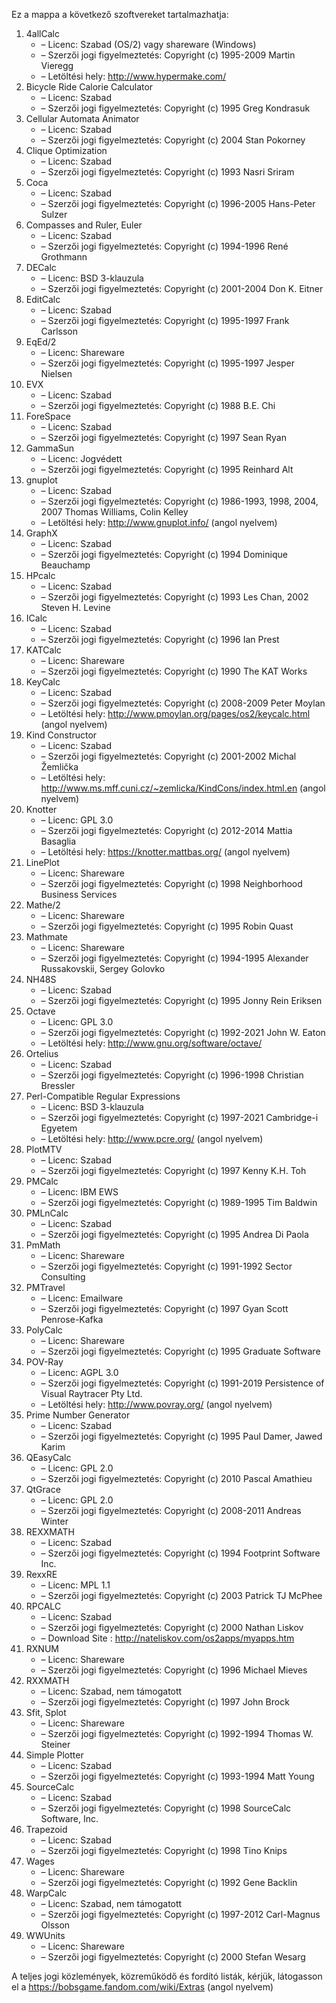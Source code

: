 ﻿Ez a mappa a következő szoftvereket tartalmazhatja:

1. 4allCalc
   - – Licenc: Szabad (OS/2) vagy shareware (Windows)
   - – Szerzői jogi figyelmeztetés: Copyright (c) 1995-2009 Martin Vieregg
   - – Letöltési hely: http://www.hypermake.com/
2. Bicycle Ride Calorie Calculator
   - – Licenc: Szabad
   - – Szerzői jogi figyelmeztetés: Copyright (c) 1995 Greg Kondrasuk
3. Cellular Automata Animator
   - – Licenc: Szabad
   - – Szerzői jogi figyelmeztetés: Copyright (c) 2004 Stan Pokorney
4. Clique Optimization
   - – Licenc: Szabad
   - – Szerzői jogi figyelmeztetés: Copyright (c) 1993 Nasri Sriram
5. Coca
   - – Licenc: Szabad
   - – Szerzői jogi figyelmeztetés: Copyright (c) 1996-2005 Hans-Peter Sulzer
6. Compasses and Ruler, Euler
   - – Licenc: Szabad
   - – Szerzői jogi figyelmeztetés: Copyright (c) 1994-1996 René Grothmann
7. DECalc
   - – Licenc: BSD 3-klauzula
   - – Szerzői jogi figyelmeztetés: Copyright (c) 2001-2004 Don K. Eitner
8. EditCalc
   - – Licenc: Szabad
   - – Szerzői jogi figyelmeztetés: Copyright (c) 1995-1997 Frank Carlsson
9. EqEd/2
   - – Licenc: Shareware
   - – Szerzői jogi figyelmeztetés: Copyright (c) 1995-1997 Jesper Nielsen
10. EVX
    - – Licenc: Szabad
    - – Szerzői jogi figyelmeztetés: Copyright (c) 1988 B.E. Chi
11. ForeSpace
    - – Licenc: Szabad
    - – Szerzői jogi figyelmeztetés: Copyright (c) 1997 Sean Ryan
12. GammaSun
    - – Licenc: Jogvédett
    - – Szerzői jogi figyelmeztetés: Copyright (c) 1995 Reinhard Alt
13. gnuplot
    - – Licenc: Szabad
    - – Szerzői jogi figyelmeztetés: Copyright (c) 1986-1993, 1998, 2004, 2007 Thomas Williams, Colin Kelley
    - – Letöltési hely: http://www.gnuplot.info/ (angol nyelvem)
14. GraphX
    - – Licenc: Szabad
    - – Szerzői jogi figyelmeztetés: Copyright (c) 1994 Dominique Beauchamp
15. HPcalc
    - – Licenc: Szabad
    - – Szerzői jogi figyelmeztetés: Copyright (c) 1993 Les Chan, 2002 Steven H. Levine
16. ICalc
    - – Licenc: Szabad
    - – Szerzői jogi figyelmeztetés: Copyright (c) 1996 Ian Prest
17. KATCalc
    - – Licenc: Shareware
    - – Szerzői jogi figyelmeztetés: Copyright (c) 1990 The KAT Works
18. KeyCalc
    - – Licenc: Szabad
    - – Szerzői jogi figyelmeztetés: Copyright (c) 2008-2009 Peter Moylan
    - – Letöltési hely: http://www.pmoylan.org/pages/os2/keycalc.html (angol nyelvem)
19. Kind Constructor
    - – Licenc: Szabad
    - – Szerzői jogi figyelmeztetés: Copyright (c) 2001-2002 Michal Žemlička
    - – Letöltési hely: http://www.ms.mff.cuni.cz/~zemlicka/KindCons/index.html.en (angol nyelvem)
20. Knotter
    - – Licenc: GPL 3.0
    - – Szerzői jogi figyelmeztetés: Copyright (c) 2012-2014 Mattia Basaglia
    - – Letöltési hely: https://knotter.mattbas.org/ (angol nyelvem)
21. LinePlot
    - – Licenc: Shareware
    - – Szerzői jogi figyelmeztetés: Copyright (c) 1998 Neighborhood Business Services
22. Mathe/2
    - – Licenc: Shareware
    - – Szerzői jogi figyelmeztetés: Copyright (c) 1995 Robin Quast
23. Mathmate
    - – Licenc: Shareware
    - – Szerzői jogi figyelmeztetés: Copyright (c) 1994-1995 Alexander Russakovskii, Sergey Golovko
24. NH48S
    - – Licenc: Szabad
    - – Szerzői jogi figyelmeztetés: Copyright (c) 1995 Jonny Rein Eriksen
25. Octave
    - – Licenc: GPL 3.0
    - – Szerzői jogi figyelmeztetés: Copyright (c) 1992-2021 John W. Eaton
    - – Letöltési hely: http://www.gnu.org/software/octave/
26. Ortelius
    - – Licenc: Szabad
    - – Szerzői jogi figyelmeztetés: Copyright (c) 1996-1998 Christian Bressler
27. Perl-Compatible Regular Expressions
    - – Licenc: BSD 3-klauzula
    - – Szerzői jogi figyelmeztetés: Copyright (c) 1997-2021 Cambridge-i Egyetem
    - – Letöltési hely: http://www.pcre.org/ (angol nyelvem)
28. PlotMTV
    - – Licenc: Szabad
    - – Szerzői jogi figyelmeztetés: Copyright (c) 1997 Kenny K.H. Toh
29. PMCalc
    - – Licenc: IBM EWS
    - – Szerzői jogi figyelmeztetés: Copyright (c) 1989-1995 Tim Baldwin
30. PMLnCalc
    - – Licenc: Szabad
    - – Szerzői jogi figyelmeztetés: Copyright (c) 1995 Andrea Di Paola
31. PmMath
    - – Licenc: Shareware
    - – Szerzői jogi figyelmeztetés: Copyright (c) 1991-1992 Sector Consulting
32. PMTravel
    - – Licenc: Emailware
    - – Szerzői jogi figyelmeztetés: Copyright (c) 1997 Gyan Scott Penrose-Kafka
33. PolyCalc
    - – Licenc: Shareware
    - – Szerzői jogi figyelmeztetés: Copyright (c) 1995 Graduate Software
34. POV-Ray
    - – Licenc: AGPL 3.0
    - – Szerzői jogi figyelmeztetés: Copyright (c) 1991-2019 Persistence of Visual Raytracer Pty Ltd.
    - – Letöltési hely: http://www.povray.org/ (angol nyelvem)
35. Prime Number Generator
    - – Licenc: Szabad
    - – Szerzői jogi figyelmeztetés: Copyright (c) 1995 Paul Damer, Jawed Karim
36. QEasyCalc
    - – Licenc: GPL 2.0
    - – Szerzői jogi figyelmeztetés: Copyright (c) 2010 Pascal Amathieu
37. QtGrace
    - – Licenc: GPL 2.0
    - – Szerzői jogi figyelmeztetés: Copyright (c) 2008-2011 Andreas Winter
38. REXXMATH
    - – Licenc: Szabad
    - – Szerzői jogi figyelmeztetés: Copyright (c) 1994 Footprint Software Inc.
39. RexxRE
    - – Licenc: MPL 1.1
    - – Szerzői jogi figyelmeztetés: Copyright (c) 2003 Patrick TJ McPhee
40. RPCALC
    - – Licenc: Szabad
    - – Szerzői jogi figyelmeztetés: Copyright (c) 2000 Nathan Liskov
    - – Download Site : http://nateliskov.com/os2apps/myapps.htm
41. RXNUM
    - – Licenc: Shareware
    - – Szerzői jogi figyelmeztetés: Copyright (c) 1996 Michael Mieves
42. RXXMATH
    - – Licenc: Szabad, nem támogatott
    - – Szerzői jogi figyelmeztetés: Copyright (c) 1997 John Brock
43. Sfit, Splot
    - – Licenc: Shareware
    - – Szerzői jogi figyelmeztetés: Copyright (c) 1992-1994 Thomas W. Steiner
44. Simple Plotter
    - – Licenc: Szabad
    - – Szerzői jogi figyelmeztetés: Copyright (c) 1993-1994 Matt Young
45. SourceCalc
    - – Licenc: Szabad
    - – Szerzői jogi figyelmeztetés: Copyright (c) 1998 SourceCalc Software, Inc.
46. Trapezoid
    - – Licenc: Szabad
    - – Szerzői jogi figyelmeztetés: Copyright (c) 1998 Tino Knips
47. Wages
    - – Licenc: Shareware
    - – Szerzői jogi figyelmeztetés: Copyright (c) 1992 Gene Backlin
48. WarpCalc
    - – Licenc: Szabad, nem támogatott
    - – Szerzői jogi figyelmeztetés: Copyright (c) 1997-2012 Carl-Magnus Olsson
49. WWUnits
    - – Licenc: Shareware
    - – Szerzői jogi figyelmeztetés: Copyright (c) 2000 Stefan Wesarg

A teljes jogi közlemények, közreműködő és fordító listák, kérjük, látogasson el a https://bobsgame.fandom.com/wiki/Extras (angol nyelvem)
